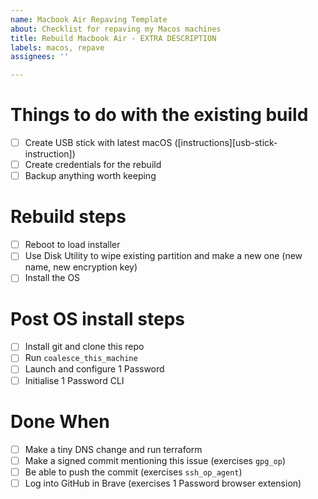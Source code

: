 ```yaml
---
name: Macbook Air Repaving Template
about: Checklist for repaving my Macos machines
title: Rebuild Macbook Air - EXTRA DESCRIPTION
labels: macos, repave
assignees: ''

---
```


# Things to do with the existing build

- [ ] Create USB stick with latest macOS ([instructions][usb-stick-instruction])
- [ ] Create credentials for the rebuild
- [ ] Backup anything worth keeping

[usb-stick-instructions]: https://github.com/scottmuc/infrastructure/tree/master/homedirs/osx#bootstrapping-the-bootstrapping

# Rebuild steps

- [ ] Reboot to load installer
- [ ] Use Disk Utility to wipe existing partition and make a new one (new name, new encryption key)
- [ ] Install the OS

# Post OS install steps

- [ ] Install git and clone this repo
- [ ] Run `coalesce_this_machine`
- [ ] Launch and configure 1 Password
- [ ] Initialise 1 Password CLI

# Done When

- [ ] Make a tiny DNS change and run terraform
- [ ] Make a signed commit mentioning this issue (exercises `gpg_op`)
- [ ] Be able to push the commit (exercises `ssh_op_agent`)
- [ ] Log into GitHub in Brave (exercises 1 Password browser extension)
